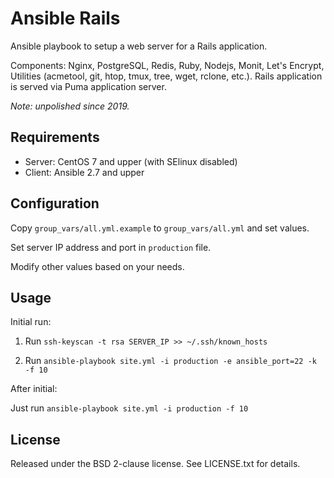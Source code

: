 # Ansible Rails

Ansible playbook to setup a web server for a Rails application. 

Components: Nginx, PostgreSQL, Redis, Ruby, Nodejs, Monit, Let's Encrypt,
Utilities (acmetool, git, htop, tmux, tree, wget, rclone, etc.). Rails
application is served via Puma application server.

_Note: unpolished since 2019._

## Requirements

+ Server: CentOS 7 and upper (with SElinux disabled)
+ Client: Ansible 2.7 and upper

## Configuration

Copy `group_vars/all.yml.example` to `group_vars/all.yml` and set values.

Set server IP address and port in `production` file.

Modify other values based on your needs.

## Usage

Initial run:

1. Run `ssh-keyscan -t rsa SERVER_IP >> ~/.ssh/known_hosts`

2. Run `ansible-playbook site.yml -i production -e ansible_port=22 -k -f 10`

After initial:

Just run `ansible-playbook site.yml -i production -f 10`

## License

Released under the BSD 2-clause license. See LICENSE.txt for details.
